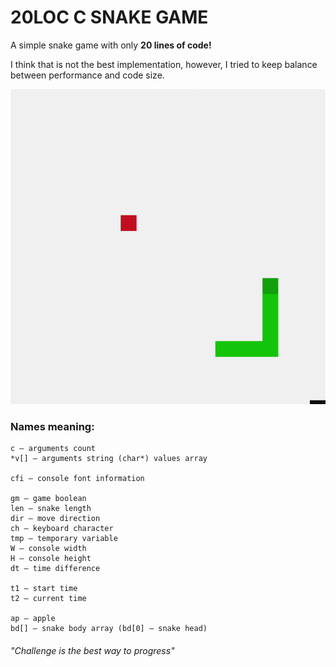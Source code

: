 # 20LOC C SNAKE GAME

A simple snake game with only **20 lines of code!**

I think that is not the best implementation, however, I tried to keep balance between performance and code size.

![gif_3](screenshots/gif_3.gif)


### Names meaning:
```TXT
c – arguments count
*v[] – arguments string (char*) values array

cfi – console font information

gm – game boolean
len – snake length
dir – move direction
ch – keyboard character
tmp – temporary variable
W – console width
H – console height
dt – time difference

t1 – start time
t2 – current time

ap – apple
bd[] – snake body array (bd[0] – snake head)
```

###### *"Сhallenge is the best way to progress"*